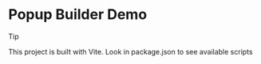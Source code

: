 # Popup Builder Demo

> [!TIP]
> This project is built with Vite. Look in package.json to see available scripts

